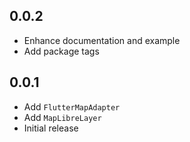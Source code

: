 ## 0.0.2

- Enhance documentation and example
- Add package tags

## 0.0.1

- Add `FlutterMapAdapter`
- Add `MapLibreLayer`
- Initial release